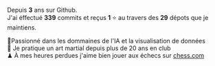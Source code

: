 Depuis **3** ans sur Github.  
J'ai éffectué **339** commits et reçus **1** ⭐ au travers des **29** dépots que je maintiens.

🧠Passionné dans les dommaines de l'IA et la visualisation de données  
🥋 Je pratique un art martial depuis plus de 20 ans en club  
♟ À mes heures perdues j'aime bien jouer aux échecs sur [chess.com](https://www.chess.com/member/stoicismus)
